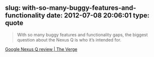 slug: with-so-many-buggy-features-and-functionality
date: 2012-07-08 20:06:01
type: quote
---

> With so many buggy features and functionality gaps, the biggest question about the Nexus Q is who it’s intended for.

[Google Nexus Q review | The Verge](http://www.theverge.com/2012/6/29/3125551/google-nexus-q-review)
